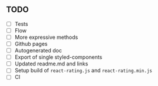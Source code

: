 ## TODO

- [ ] Tests
- [ ] Flow
- [ ] More expressive methods
- [ ] Github pages
- [ ] Autogenerated doc
- [ ] Export of single styled-components
- [ ] Updated readme.md and links
- [ ] Setup build of `react-rating.js` and `react-rating.min.js`
- [ ] CI
